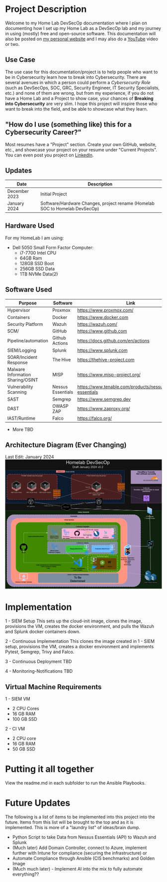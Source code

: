 #  Project Description
Welcome to my Home Lab DevSecOp documentation where I plan on documenting how I set up my Home Lab as a DevSecOp lab and my journey in using (mostly) free and open-source software. This documentation will also be posted on [my personal website](https://www.initcyber.com) and I may also do a [YouTube](https://www.youtube.com/@initcyber) video or two.


## Use Case
The use case for this documentation/project is to help people who want to be in Cybersecurity learn how to break into Cybersecurity. There are several avenues in which a person could perform a *Cybersecurity Role* (such as DevSecOps, SOC, GRC, Security Engineer, IT Security Specialists, etc.) and none of them are wrong, but from my experience, if you do not have a Home Lab and a Project to show case, your chances of **Breaking into Cybersecurity** are very slim. I hope this project will inspire those who want to break into the field, and be able to showcase what they learn.

## "How do I use (something like) this for a Cybersecurity Career?"
Most resumes have a "Project" section. Create your own GitHub, website, etc., and showcase your project on your resume under "Current Projects".  You can even post you project on [LinkedIn](https://www.linkedin.com/in/imjustinjohnson/).

## Updates
|Date        	|Description			
|-------------------|-------------------|
| December 2023 | Initial Project      |
| January 2024 | Software/Hardware Changes, project rename (Homelab SOC to Homelab DevSecOp) |

## Hardware Used
For my HomeLab I am using:

 - Dell 5050 Small Form Factor Computer:
	 - i7-7700 Intel CPU
	 - 64GB Ram
	 - 128GB SSD Boot
	 - 256GB SSD Data
	 - 1TB NVMe Data(2)

## Software Used
|Purpose        	|Software			|Link						  |
|-------------------|-------------------|-----------------------------|
|Hypervisor			| Proxmox        	|https://www.proxmox.com/           |
|Containers			| Docker				|https://www.docker.com	|
|Security Platform  	| Wazuh			| https://wazuh.com/	|
| SCM/ | GitHub | https://www.github.com |
| Pipeline/automation	| Github Actions	| https://docs.github.com/en/actions|
|SIEM/Logging	| Splunk		| https://www.splunk.com	|
| SOAR/Incident Response	| The Hive		| https://thehive-project.com	|
| Malware Information Sharing/OSINT	| MISP			| https://www.misp-project.org/ 
| Vulnerability Scanning | Nessus Essentials |https://www.tenable.com/products/nessus/nessus-essentials |
| SAST 	| Semgrep	|	https://www.semgrep.dev |
| DAST	| OWASP ZAP	| https://www.zaproxy.org/ |
| IAST/Runtime | Falco	| https://falco.org/ |

  - More TBD

## Architecture Diagram (Ever Changing)
Last Edit: January 2024
![HomelabDevSecOps](assets/Homelab.png)

# Implementation

1 - SIEM Setup
This sets up the cloud-init image, clones the image, provisions the VM, creates the docker environment, and pulls the Wazuh and Splunk docker containers down.

2 - Continuous Implementation
This clones the image created in 1 - SIEM setup, provisions the VM, creates a docker environment and implements Pytest, Semgrep, Trivy and Falco.

3 - Continuous Deployment
TBD

4 - Monitoring-Notifications
TBD

## Virtual Machine Requirements

1 - SIEM VM
 - 2 CPU Cores
 - 16 GB RAM
 - 100 GB SSD

2 - CI VM
 - 2 CPU core
 - 16 GB RAM
 - 50 GB SSD



# Putting it all together

View the readme.md in each subfolder to run the Ansible Playbooks.




# Future Updates


The following is a list of items to be implemented into this project into the future. Items from this list will be brought to the top and as it is implemented. This is more of a "laundry list" of ideas/brain dump.

 - Python Script to take Data from Nessus Essentials (API) to Wazuh and Splunk
 - (Much later) Add Domain Controller, connect to Azure, implement further with Intune for compliance (securing the infrastructure)
or
 - Automate Compliance through Ansible (CIS benchmarks) and Golden Image
 - (Much much later) - Implement AI into the mix to fully automate everything??
